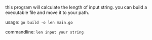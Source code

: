 this program will calculate the length of input string.
you can build a executable file and move it to your path.

usage: `go build -o len main.go`

commandline: `len input your string`
